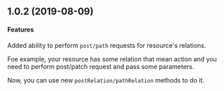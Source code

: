 
## 1.0.2 (2019-08-09)

#### Features

Added ability to perform `post/path` requests for resource's relations.

Foe example, your resource has some relation that mean action and you need to perform post/patch request and pass some parameters.

Now, you can use new `postRelation/pathRelation` methods to do it.
